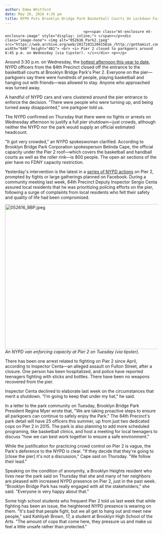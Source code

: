 ```yaml
---
author: Emma Whitford
date: May 26, 2016 4:26 pm
title: NYPD Puts Brooklyn Bridge Park Basketball Courts On Lockdown For 'Crowds'
---
```


	
										<p><span class="mt-enclosure mt-enclosure-image" style="display: inline;"> </span></p><div class="image-none"> <img alt="052616_Park2.jpeg" src="https://web.archive.org/web/20171031204158im_/http://gothamist.com/attachments/nyc_ewhitford/052616_Park2.jpeg" width="640" height="481"> <br> <i> Pier 2 closed to parkgoers around 6:45 p.m. on Wednesday (via tipster). </i></div> <p></p>

<p>Around 3:30 p.m. on Wednesday, the <a href="https://web.archive.org/web/20171031204158/http://gothamist.com/2016/05/26/nyc_warm_weather_photos_2016.php">hottest afternoon this year to date</a>, NYPD officers from the 84th Precinct closed off the entrance to the basketball courts at Brooklyn Bridge Park&apos;s Pier 2. Everyone on the pier&#x2014;parkgoers say there were hundreds of people, playing basketball and hanging out with friends&#x2014;was allowed to stay. Anyone who approached was turned away. </p>

<p>A handful of NYPD cars and vans clustered around the pier entrance to enforce the decision. &quot;There were people who were turning up, and being turned away disappointed,&quot; one parkgoer told us. </p>

<p>The NYPD confirmed on Thursday that there were no fights or arrests on Wednesday afternoon to justify a full pier shutdown&#x2014;just crowds, although neither the NYPD nor the park would supply an official estimated headcount. </p>

<p>&quot;It got very crowded,&quot; an NYPD spokeswoman clarified. According to Brooklyn Bridge Park Corporation spokesperson Belinda Cape, the official capacity under the Pier 2 roof&#x2014;which covers the basketball and handball courts as well as the roller rink&#x2014;is 800 people. The open air sections of the pier have no FDNY capacity restriction. </p>

<p>Yesterday&apos;s intervention is the latest in a <a href="https://web.archive.org/web/20171031204158/http://gothamist.com/2016/05/18/brooklyn_bridge_park_pier_2.php">series of NYPD actions</a> on Pier 2, prompted by fights or large gatherings planned on Facebook. During a community meeting last week, 84th Precinct Deputy Inspector Sergio Centa assured local residents that he was prioritizing policing efforts on the pier, following a surge of complaints from local residents who felt their safety and quality of life had been compromised. </p>

<p><span class="mt-enclosure mt-enclosure-image" style="display: inline;"> </span></p><div class="image-none"> <img alt="052616_BBP.jpeg" src="https://web.archive.org/web/20171031204158im_/http://gothamist.com/attachments/nyc_ewhitford/052616_BBP.jpeg" width="640" height="478"> <br> <i> An NYPD van enforcing capacity at Pier 2 on Tuesday (via tipster). </i></div> <p></p>

<p>There has been one arrest related to fighting on Pier 2 since April, according to Inspector Centa&#x2014;an alleged assault on Fulton Street, after a closure. One person has been hospitalized, and police have reported teenagers fighting with sticks and bottles. There have been no weapons recovered from the pier. </p>

<p>Inspector Centa declined to elaborate last week on the circumstances that merit a shutdown. &quot;I&apos;m going to keep that under my hat,&quot; he said.</p>

<p>In a letter to the park community on Tuesday, Brooklyn Bridge Park President Regina Myer wrote that, &quot;We are taking proactive steps to ensure all parkgoers can continue to safely enjoy the Park.&quot; The 84th Precinct&apos;s park detail will have 25 officers this summer, up from just two dedicated cops on Pier 2 in 2015. The park is also planning to add more scheduled programing, like basketball clinics, and host a meeting for local teenagers to discuss &quot;how we can best work together to ensure a safe environment.&quot; </p>

<p>While the justification for practicing crowd control on Pier 2 is vague, the Park&apos;s deference to the NYPD is clear. &quot;If they decide that they&apos;re going to [close the pier] it&apos;s not a discussion,&quot; Cape said on Thursday. &quot;We follow their lead.&quot; </p>

<p>Speaking on the condition of anonymity, a Brooklyn Heights resident who lives near the park said on Thursday that she and many of her neighbors are pleased with increased NYPD presence on Pier 2, just in the past week. &quot;Brooklyn Bridge Park has really engaged with all the stakeholders,&quot; she said. &quot;Everyone is very happy about that.&quot; </p>

<p>Some high school students who frequent Pier 2 told us last week that while fighting has been an issue, the heightened NYPD presence is wearing on them. &quot;It&apos;s bad that people fight, but we all get to hang out and meet new people,&quot; said Kahliyah Brown, 17, a student at Brooklyn High School of the Arts. &quot;The amount of cops that come here, they pressure us and make us feel a little unsafe rather than protected.&quot;</p>					
										
									
				